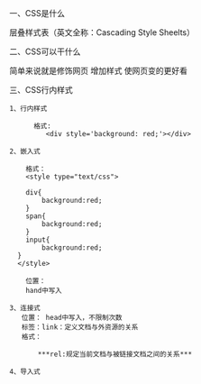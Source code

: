 一、CSS是什么

   层叠样式表（英文全称：Cascading Style Sheelts）

二、CSS可以干什么 
   
   简单来说就是修饰网页 增加样式 使网页变的更好看

三、CSS行内样式
    
    1、行内样式

          格式:
             <div style='background: red;'></div>
                   
    2、嵌入式

        格式：
        <style type="text/css">
  
        div{
            background:red;
        }
        span{
            background:red;
        }
        input{
            background:red;
      }
      </style>

        位置：
        hand中写入    

    3、连接式
       位置： head中写入，不限制次数
       标签：link：定义文档与外资源的关系
       格式：
<link rel="stylesheet" type=”txet/css“ href="">

           ***rel:规定当前文档与被链接文档之间的关系***

    4、导入式